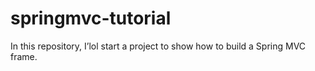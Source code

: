 # springmvc-tutorial
In this repository, I’lol start a project to show how to build a Spring MVC frame.
